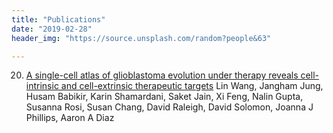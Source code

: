 ```yaml
---
title: "Publications"
date: "2019-02-28"
header_img: "https://source.unsplash.com/random?people&63"

---
```



20. [A single-cell atlas of glioblastoma evolution under therapy reveals cell-intrinsic and cell-extrinsic therapeutic targets]("/")
Lin Wang, Jangham Jung, Husam Babikir, Karin Shamardani, Saket Jain, Xi Feng, Nalin Gupta, Susanna Rosi, Susan Chang, David Raleigh, David Solomon, Joanna J Phillips, Aaron A Diaz


<!-- 21.  [Structures of ACE2–SIT1 recognized by Omicron variants of SARS-CoV-2.](/) </br>Shen, Y.#, Wang, J.#, Li, Y.#, Zhang, Y.#, Tian, R.*, & Yan, R.*. Cell Discovery    2022 -->